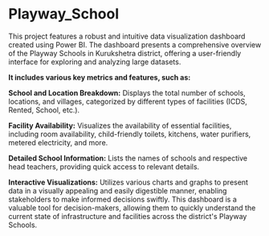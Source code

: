 # Playway_School
This project features a robust and intuitive data visualization dashboard created using Power BI. The dashboard presents a comprehensive overview of the Playway Schools in Kurukshetra district, offering a user-friendly interface for exploring and analyzing large datasets.

**It includes various key metrics and features, such as:**


**School and Location Breakdown:** Displays the total number of schools, locations, and villages, categorized by different types of facilities (ICDS, Rented, School, etc.).

**Facility Availability:** Visualizes the availability of essential facilities, including room availability, child-friendly toilets, kitchens, water purifiers, metered electricity, and more.

**Detailed School Information:** Lists the names of schools and respective head teachers, providing quick access to relevant details.

**Interactive Visualizations:** Utilizes various charts and graphs to present data in a visually appealing and easily digestible manner, enabling stakeholders to make informed decisions swiftly.
This dashboard is a valuable tool for decision-makers, allowing them to quickly understand the current state of infrastructure and facilities across the district's Playway Schools.

